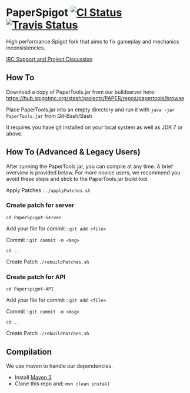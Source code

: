PaperSpigot [![CI Status](http://ci.destroystokyo.com/buildStatus/icon?job=PaperSpigot)](http://ci.destroystokyo.com/job/PaperSpigot/) [![Travis Status](https://travis-ci.org/PaperSpigot/PaperSpigot.svg?branch=master)](https://travis-ci.org/PaperSpigot/PaperSpigot)
===========

High performance Spigot fork that aims to fix gameplay and mechanics inconsistencies.

[IRC Support and Project Discussion](http://irc.spi.gt/iris/?channels=PaperSpigot)


How To
------
Download a copy of PaperTools.jar from our buildserver here:
https://hub.spigotmc.org/stash/projects/PAPER/repos/papertools/browse

Place PaperTools.jar into an empty directory and run it with `java -jar PaperTools.jar` from Git-Bash/Bash

It requires you have git installed on your local system as well as JDK 7 or above.


How To (Advanced & Legacy Users)
---------------------------------

After running the PaperTools jar, you can compile at any time. A brief overview is provided below.
For more novice users, we recommend you avoid these steps and stick to the PaperTools.jar build tool.

Apply Patches : `./applyPatches.sh`

### Create patch for server ###

`cd PaperSpigot-Server`

Add your file for commit : `git add <file>`

Commit : `git commit -m <msg>`

`cd ..`

Create Patch `./rebuildPatches.sh`

### Create patch for API ###

`cd Paperspigot-API`

Add your file for commit : `git add <file>`

Commit : `git commit -m <msg>`

`cd ..`

Create Patch `./rebuildPatches.sh`




Compilation
-----------

We use maven to handle our dependencies.

* Install [Maven 3](http://maven.apache.org/download.html)
* Clone this repo and: `mvn clean install`
